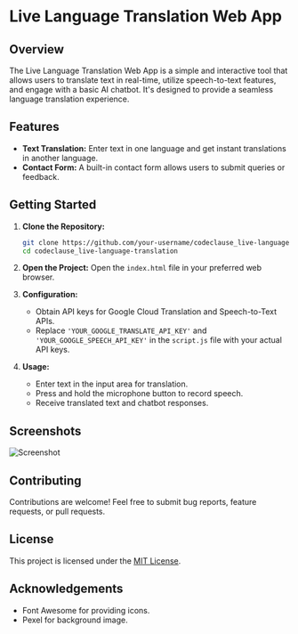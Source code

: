 # Live Language Translation Web App

## Overview

The Live Language Translation Web App is a simple and interactive tool that allows users to translate text in real-time, utilize speech-to-text features, and engage with a basic AI chatbot. It's designed to provide a seamless language translation experience.

## Features

- **Text Translation:** Enter text in one language and get instant translations in another language.
- **Contact Form:** A built-in contact form allows users to submit queries or feedback.

## Getting Started

1. **Clone the Repository:**
    ```bash
    git clone https://github.com/your-username/codeclause_live-language-translation.git
    cd codeclause_live-language-translation
    ```

2. **Open the Project:**
    Open the `index.html` file in your preferred web browser.

3. **Configuration:**
    - Obtain API keys for Google Cloud Translation and Speech-to-Text APIs.
    - Replace `'YOUR_GOOGLE_TRANSLATE_API_KEY'` and `'YOUR_GOOGLE_SPEECH_API_KEY'` in the `script.js` file with your actual API keys.

4. **Usage:**
    - Enter text in the input area for translation.
    - Press and hold the microphone button to record speech.
    - Receive translated text and chatbot responses.

## Screenshots

![Screenshot](#)

## Contributing

Contributions are welcome! Feel free to submit bug reports, feature requests, or pull requests.

## License

This project is licensed under the [MIT License](LICENSE).

## Acknowledgements

- Font Awesome for providing icons.
- Pexel for background image.
